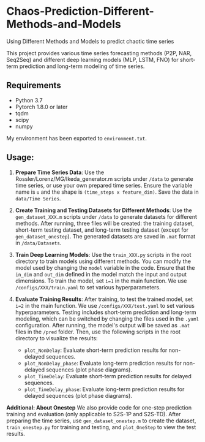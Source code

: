 # Chaos-Prediction-Different-Methods-and-Models
Using Different Methods and Models to predict chaotic time series

This project provides various time series forecasting methods (P2P, NAR, Seq2Seq) and different deep learning models (MLP, LSTM, FNO) for short-term prediction and long-term modeling of time series.

## Requirements
- Python 3.7
- Pytorch 1.8.0 or later
- tqdm
- scipy
- numpy

My environment has been exported to `environment.txt`.

## Usage:
1. **Prepare Time Series Data**: 
   Use the Rossler/Lorenz/MG/Ikeda_generator.m scripts under `/data` to generate time series, or use your own prepared time series. Ensure the variable name is `u` and the shape is `(time_steps x feature_dim)`. Save the data in `data/Time Series`.

2. **Create Training and Testing Datasets for Different Methods**: 
   Use the `gen_dataset_XXX.m` scripts under `/data` to generate datasets for different methods. After running, three files will be created: the training dataset, short-term testing dataset, and long-term testing dataset (except for `gen_dataset_onestep`). The generated datasets are saved in `.mat` format in `/data/Datasets`.

3. **Train Deep Learning Models**: 
   Use the `train_XXX.py` scripts in the root directory to train models using different methods. You can modify the model used by changing the `model` variable in the code. Ensure that the `in_dim` and `out_dim` defined in the model match the input and output dimensions. To train the model, set `i=1` in the main function. We use `/configs/XXX/train.yaml` to set various hyperparameters.

4. **Evaluate Training Results**: 
   After training, to test the trained model, set `i=2` in the main function. We use `/configs/XXX/test.yaml` to set various hyperparameters. Testing includes short-term prediction and long-term modeling, which can be switched by changing the files used in the `.yaml` configuration. After running, the model's output will be saved as `.mat` files in the `/pred` folder. Then, use the following scripts in the root directory to visualize the results:
   - `plot_NonDelay`: Evaluate short-term prediction results for non-delayed sequences.
   - `plot_NonDelay_phase`: Evaluate long-term prediction results for non-delayed sequences (plot phase diagrams).
   - `plot_TimeDelay`: Evaluate short-term prediction results for delayed sequences.
   - `plot_TimeDelay_phase`: Evaluate long-term prediction results for delayed sequences (plot phase diagrams).

**Additional: About Onestep**
We also provide code for one-step prediction training and evaluation (only applicable to S2S-1P and S2S-TD). After preparing the time series, use `gen_dataset_onestep.m` to create the dataset, `train_onestep.py` for training and testing, and `plot_OneStep` to view the test results.
